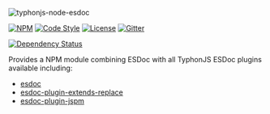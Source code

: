 ![typhonjs-node-esdoc](http://i.imgur.com/IEoixob.png)

[![NPM](https://img.shields.io/npm/v/typhonjs-node-esdoc.svg?label=npm)](https://www.npmjs.com/package/typhonjs-node-esdoc)
[![Code Style](https://img.shields.io/badge/code%20style-allman-yellowgreen.svg?style=flat)](https://en.wikipedia.org/wiki/Indent_style#Allman_style)
[![License](https://img.shields.io/badge/license-MIT-yellowgreen.svg?style=flat)](https://github.com/typhonjs-node-esdoc/typhonjs-node-esdoc/blob/master/LICENSE)
[![Gitter](https://img.shields.io/gitter/room/typhonjs/TyphonJS.svg)](https://gitter.im/typhonjs/TyphonJS)

[![Dependency Status](https://www.versioneye.com/user/projects/56dd5b0dcc9aa0002e9a0db3/badge.svg?style=flat)](https://www.versioneye.com/user/projects/56dd5b0dcc9aa0002e9a0db3)

Provides a NPM module combining ESDoc with all TyphonJS ESDoc plugins available including:
- [esdoc](https://www.npmjs.com/package/esdoc)
- [esdoc-plugin-extends-replace](https://www.npmjs.com/package/esdoc-plugin-extends-replace)
- [esdoc-plugin-jspm](https://www.npmjs.com/package/esdoc-plugin-jspm)
